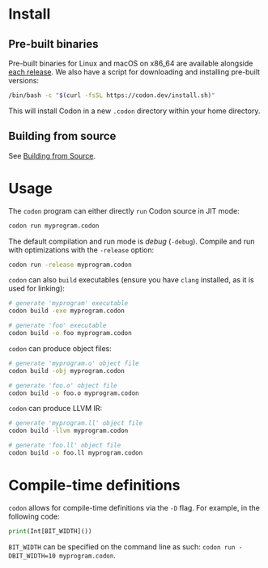 # Install

## Pre-built binaries

Pre-built binaries for Linux and macOS on x86_64 are available alongside
[each release](https://github.com/exaloop/codon/releases). We also have
a script for downloading and installing pre-built versions:

``` bash
/bin/bash -c "$(curl -fsSL https://codon.dev/install.sh)"
```

This will install Codon in a new `.codon` directory within your home
directory.

## Building from source

See [Building from Source](/advanced/build).

# Usage

The `codon` program can either directly `run` Codon source in JIT mode:

``` bash
codon run myprogram.codon
```

The default compilation and run mode is *debug* (`-debug`). Compile and
run with optimizations with the `-release` option:

``` bash
codon run -release myprogram.codon
```

`codon` can also `build` executables (ensure you have `clang` installed,
as it is used for linking):

``` bash
# generate 'myprogram' executable
codon build -exe myprogram.codon

# generate 'foo' executable
codon build -o foo myprogram.codon
```

`codon` can produce object files:

``` bash
# generate 'myprogram.o' object file
codon build -obj myprogram.codon

# generate 'foo.o' object file
codon build -o foo.o myprogram.codon
```

`codon` can produce LLVM IR:

``` bash
# generate 'myprogram.ll' object file
codon build -llvm myprogram.codon

# generate 'foo.ll' object file
codon build -o foo.ll myprogram.codon
```

# Compile-time definitions

`codon` allows for compile-time definitions via the `-D` flag. For
example, in the following code:

``` python
print(Int[BIT_WIDTH]())
```

`BIT_WIDTH` can be specified on the command line as such:
`codon run -DBIT_WIDTH=10 myprogram.codon`.
